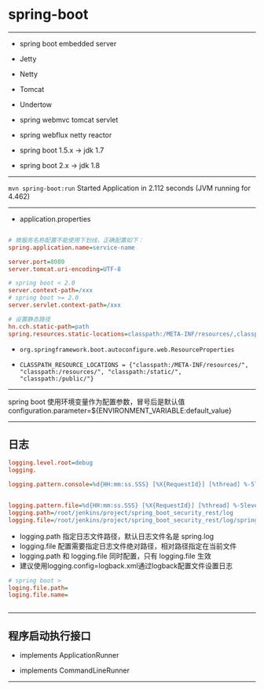 # spring-boot



---
- spring boot embedded server

- Jetty
- Netty
- Tomcat
- Undertow


- spring webmvc tomcat servlet

- spring webflux netty reactor



- spring boot 1.5.x -> jdk 1.7

- spring boot 2.x -> jdk 1.8


---

`mvn spring-boot:run`
Started Application in 2.112 seconds (JVM running for 4.462)

---

- application.properties

```ini

# 微服务名称配置不能使用下划线，正确配置如下：
spring.application.name=service-name

server.port=8080
server.tomcat.uri-encoding=UTF-8

# spring boot < 2.0
server.context-path=/xxx
# spring boot >= 2.0
server.servlet.context-path=/xxx

# 设置静态路径
hn.cch.static-path=path
spring.resources.static-locations=classpath:/META-INF/resources/,classpath:/resources/,classpath:/static/,classpath:/public/,file:${hn.cch.static-path}/

```
- `org.springframework.boot.autoconfigure.web.ResourceProperties`

- `CLASSPATH_RESOURCE_LOCATIONS = {"classpath:/META-INF/resources/", "classpath:/resources/", "classpath:/static/", "classpath:/public/"}`

---

spring boot 使用环境变量作为配置参数，冒号后是默认值
configuration.parameter=${ENVIRONMENT_VARIABLE:default_value}



---
## 日志
```ini
logging.level.root=debug
logging.

logging.pattern.console=%d{HH:mm:ss.SSS} [%X{RequestId}] [%thread] %-5level %-36logger{36}%line - %msg%n


logging.pattern.file=%d{HH:mm:ss.SSS} [%X{RequestId}] [%thread] %-5level %-36logger{36}%line - %msg%n
logging.path=/root/jenkins/project/spring_boot_security_rest/log
logging.file=/root/jenkins/project/spring_boot_security_rest/log/spring_boot_security_rest.log

```
- logging.path 指定日志文件路径，默认日志文件名是 spring.log
- logging.file 配置需要指定日志文件绝对路径，相对路径指定在当前文件
- logging.path 和 logging.file 同时配置，只有 logging.file 生效
- 建议使用logging.config=logback.xml通过logback配置文件设置日志

```ini
# spring boot >
loging.file.path=
loging.file.name=



```

---

## 程序启动执行接口

- implements ApplicationRunner

- implements CommandLineRunner


---
